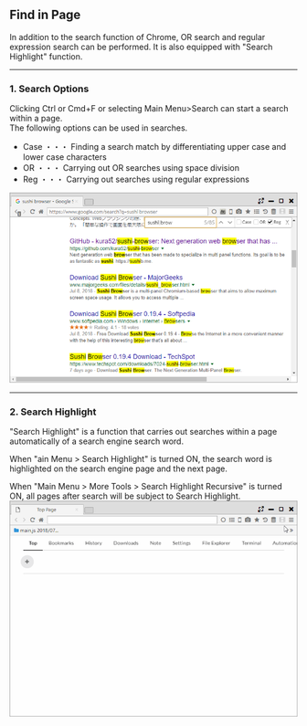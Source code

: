 ## Find in Page


In addition to the search function of Chrome, OR search and regular expression search can be performed. 
It is also equipped with "Search Highlight" function. 

*********

### 1. Search Options

Clicking Ctrl or Cmd+F or selecting Main Menu>Search can start a search within a page.    
The following options can be used in searches.  

- Case ・・・ Finding a search match by differentiating upper case and lower case characters
- OR ・・・ Carrying out OR searches using space division 
- Reg ・・・ Carrying out searches using regular expressions 

![find-in-page](img/find-in-page.png)

*********

### 2. Search Highlight

"Search Highlight" is a function that carries out searches within a page automatically of a search engine search word.  

When "ain Menu > Search Highlight" is turned ON,
the search word is highlighted on the search engine page and the next page.

When "Main Menu > More Tools > Search Highlight Recursive" is turned ON,
all pages after search will be subject to Search Highlight.
![find-in-page-search-highlight](img/find-in-page-search-highlight.gif)